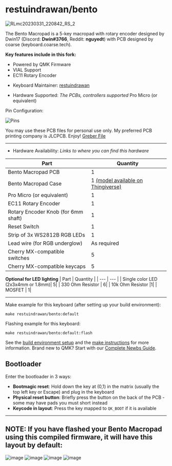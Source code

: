 # restuindrawan/bento

![RLmc20230331_220842_RS_2](https://user-images.githubusercontent.com/57904667/229147497-1d151d16-4aa1-4451-8bbf-213ca4bdd751.jpg)

The Bento Macropad is a 5-key macropad with rotary encoder designed by Dwin17 (Discord: **Dwin#3766**, Reddit: **nguyedt**) with PCB designed by coarse (keyboard.coarse.tech).

**Key features include in this fork:**
- Powered by QMK Firmware
- VIAL Support
- EC11 Rotary Encoder

* Keyboard Maintainer: [restuindrawan](https://github.com/restuindrawan)

* Hardware Supported: *The PCBs, controllers supported*
Pro Micro (or equivalent)

Pin Configuration:

![Pins](https://i.imgur.com/SEvQf43.png)

You may use these PCB files for personal use only. My preferred PCB printing company is JLCPCB. Enjoy!
[Greber File](https://github.com/restuindrawan/bento/tree/master/gerber)

________________________________________________________________________________________________________________________________________________________________

* Hardware Availability: *Links to where you can find this hardware*

| Part | Quantity |
| --- | --- |
| Bento Macropad PCB | 1|
| Bento Macropad Case | 1 [(model available on Thingiverse)](https://www.thingiverse.com/thing:4594580)|
| Pro Micro (or equivalent) | 1|
| EC11 Rotary Encoder | 1|
| Rotary Encoder Knob (for 6mm shaft) | 1|
| Reset Switch | 1|
| Strip of 3x WS2812B RGB LEDs| 1|
| Lead wire (for RGB underglow) | As required|
| Cherry MX-compatible switches | 5|
| Cherry MX-compatible keycaps | 5|

**Optional for LED lighting**
| Part | Quantity |
| --- | --- |
| Single color LED (2x3x4mm or 1.8mm)| 5|
| 330 Ohm Resistor | 6|
| 10k Ohm Resistor |1|
| MOSFET | 1| 

________________________________________________________________________________________________________________________________________________________________

Make example for this keyboard (after setting up your build environment):

    make restuindrawan/bento:default

Flashing example for this keyboard:

    make restuindrawan/bento:default:flash

See the [build environment setup](https://docs.qmk.fm/#/getting_started_build_tools) and the [make instructions](https://docs.qmk.fm/#/getting_started_make_guide) for more information. Brand new to QMK? Start with our [Complete Newbs Guide](https://docs.qmk.fm/#/newbs).

## Bootloader

Enter the bootloader in 3 ways:

* **Bootmagic reset**: Hold down the key at (0,1) in the matrix (usually the top left key or Escape) and plug in the keyboard
* **Physical reset button**: Briefly press the button on the back of the PCB - some may have pads you must short instead
* **Keycode in layout**: Press the key mapped to `QK_BOOT` if it is available
________________________________________________________________________________________________________________________________________________________________

## NOTE: If you have flashed your Bento Macropad using this compiled firmware, it will have this layout by default:
![image](https://user-images.githubusercontent.com/57904667/229148777-bfdf8133-cb72-423e-86aa-6213d0efbe44.png)
![image](https://user-images.githubusercontent.com/57904667/229148865-301fd9c6-5677-4872-9750-360aa8a1ac5f.png)
![image](https://user-images.githubusercontent.com/57904667/229148899-6d21b6cf-7dd0-4389-9e03-b61c11f7f680.png)
![image](https://user-images.githubusercontent.com/57904667/229148923-4f1ddf4a-114b-4881-8b6f-59d4d210dedb.png)
